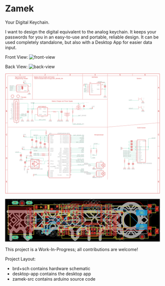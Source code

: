# Zamek
Your Digital Keychain.

I want to design the digital equivalent to the analog keychain. It keeps your passwords for you in an easy-to-use and portable, reliable design. It can be used completely standalone, but also with a Desktop App for easier data input.

Front View:
![front-view](ZamekUSBC1.jpeg)

Back View:
![back-view](ZamekUSBC2.jpeg)

![schematic](brd+sch/ZamekUSBC.png)

![board](brd+sch/ZamekUSBCbrd.png)

This project is a Work-In-Progress; all contributions are welcome!

Project Layout:
* brd+sch contains hardware schematic
* desktop-app contains the desktop app
* zamek-src contains arduino source code
